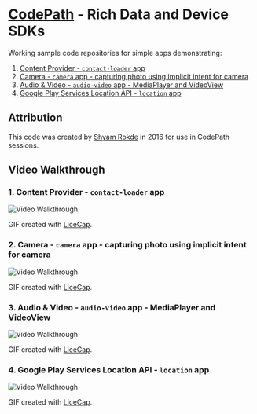 # [CodePath](https://github.com/codepath) - Rich Data and Device SDKs

Working sample code repositories for simple apps demonstrating:

1. [Content Provider - `contact-loader` app](https://github.com/mysgithub/RichDataDeviceSDK/tree/contact-loader)
1. [Camera - `camera` app - capturing photo using implicit intent for camera](https://github.com/mysgithub/RichDataDeviceSDK/tree/camera)
1. [Audio & Video - `audio-video` app - MediaPlayer and VideoView](https://github.com/mysgithub/RichDataDeviceSDK/tree/audio-video)
1. [Google Play Services Location API - `location` app](https://github.com/mysgithub/RichDataDeviceSDK/tree/location) 

## Attribution

This code was created by [Shyam Rokde](https://github.com/mysgithub) in 2016 for use in CodePath sessions.

## Video Walkthrough

### 1. Content Provider - `contact-loader` app

<img src='https://raw.githubusercontent.com/mysgithub/RichDataDeviceSDK/contact-loader/contacts.gif' title='Video Walkthrough' width='' alt='Video Walkthrough' />

GIF created with [LiceCap](http://www.cockos.com/licecap/).

### 2. Camera - `camera` app - capturing photo using implicit intent for camera

<img src='https://raw.githubusercontent.com/mysgithub/RichDataDeviceSDK/camera/camera.gif' title='Video Walkthrough' width='' alt='Video Walkthrough' />

GIF created with [LiceCap](http://www.cockos.com/licecap/).

### 3. Audio & Video - `audio-video` app - MediaPlayer and VideoView

<img src='https://raw.githubusercontent.com/mysgithub/RichDataDeviceSDK/audio-video/audio-video.gif' title='Video Walkthrough' width='' alt='Video Walkthrough' />

GIF created with [LiceCap](http://www.cockos.com/licecap/).

### 4. Google Play Services Location API - `location` app 

<img src='https://raw.githubusercontent.com/mysgithub/RichDataDeviceSDK/location/location.gif' title='Video Walkthrough' width='' alt='Video Walkthrough' />

GIF created with [LiceCap](http://www.cockos.com/licecap/).